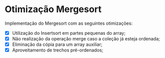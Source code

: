 # Otimização Mergesort
Implementação do Mergesort com as seguintes otimizações:

- [x] Utilização do Insertsort em partes pequenas do array;
- [x] Não realização da operação merge caso a coleção já esteja ordenada;
- [x] Eliminação da cópia para um array auxiliar;
- [x] Aproveitamento de trechos pré-ordenados;
